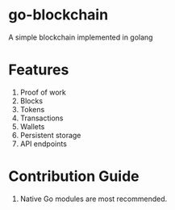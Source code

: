 # go-blockchain
A simple blockchain implemented in golang

# Features

1. Proof of work
2. Blocks
2. Tokens
3. Transactions
4. Wallets
5. Persistent storage
6. API endpoints 


# Contribution Guide
1. Native Go modules are most recommended.
